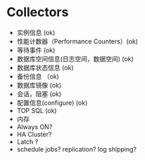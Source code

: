 # Collectors

* 实例信息 (ok)
* 性能计数器（Performance Counters）(ok)
* 等待事件 (ok) 
* 数据库空间信息(日志空间，数据空间) (ok)
* 数据库状态信息 (ok)
* 备份信息 （ok)
* 数据库镜像 (ok)
* 会话，阻塞 (ok)
* 配置信息(configure) (ok)
* TOP SQL (ok)
* 内存
* Always ON? 
* HA Cluster?
* Latch ?
* schedule jobs? replication? log shipping?